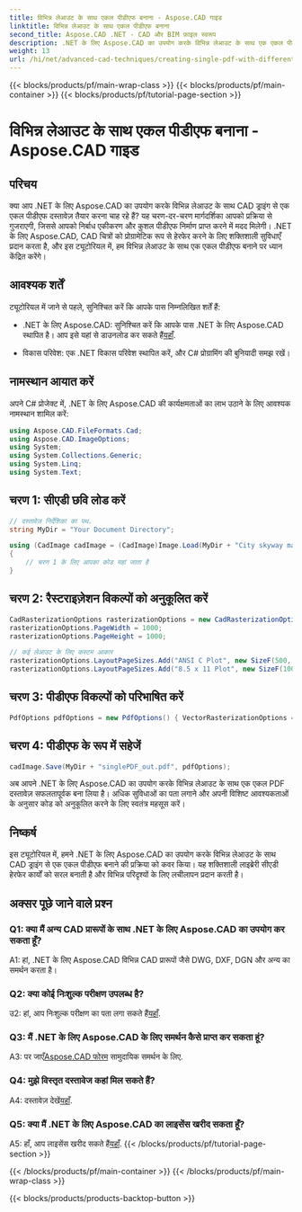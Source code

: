 ```yaml
---
title: विभिन्न लेआउट के साथ एकल पीडीएफ बनाना - Aspose.CAD गाइड
linktitle: विभिन्न लेआउट के साथ एकल पीडीएफ बनाना
second_title: Aspose.CAD .NET - CAD और BIM फ़ाइल स्वरूप
description: .NET के लिए Aspose.CAD का उपयोग करके विभिन्न लेआउट के साथ एक एकल पीडीएफ बनाएं। निर्बाध एकीकरण और कुशल पीडीएफ पीढ़ी के लिए हमारी चरण-दर-चरण मार्गदर्शिका का पालन करें।
weight: 13
url: /hi/net/advanced-cad-techniques/creating-single-pdf-with-different-layouts/
---
```


{{< blocks/products/pf/main-wrap-class >}}
{{< blocks/products/pf/main-container >}}
{{< blocks/products/pf/tutorial-page-section >}}

# विभिन्न लेआउट के साथ एकल पीडीएफ बनाना - Aspose.CAD गाइड

## परिचय

क्या आप .NET के लिए Aspose.CAD का उपयोग करके विभिन्न लेआउट के साथ CAD ड्राइंग से एक एकल पीडीएफ दस्तावेज़ तैयार करना चाह रहे हैं? यह चरण-दर-चरण मार्गदर्शिका आपको प्रक्रिया से गुजराएगी, जिससे आपको निर्बाध एकीकरण और कुशल पीडीएफ निर्माण प्राप्त करने में मदद मिलेगी। .NET के लिए Aspose.CAD, CAD चित्रों को प्रोग्रामेटिक रूप से हेरफेर करने के लिए शक्तिशाली सुविधाएँ प्रदान करता है, और इस ट्यूटोरियल में, हम विभिन्न लेआउट के साथ एक एकल पीडीएफ बनाने पर ध्यान केंद्रित करेंगे।

## आवश्यक शर्तें

ट्यूटोरियल में जाने से पहले, सुनिश्चित करें कि आपके पास निम्नलिखित शर्तें हैं:

-  .NET के लिए Aspose.CAD: सुनिश्चित करें कि आपके पास .NET के लिए Aspose.CAD स्थापित है। आप इसे यहां से डाउनलोड कर सकते हैं[यहाँ](https://releases.aspose.com/cad/net/).

- विकास परिवेश: एक .NET विकास परिवेश स्थापित करें, और C# प्रोग्रामिंग की बुनियादी समझ रखें।

## नामस्थान आयात करें

अपने C# प्रोजेक्ट में, .NET के लिए Aspose.CAD की कार्यक्षमताओं का लाभ उठाने के लिए आवश्यक नामस्थान शामिल करें:

```csharp
using Aspose.CAD.FileFormats.Cad;
using Aspose.CAD.ImageOptions;
using System;
using System.Collections.Generic;
using System.Linq;
using System.Text;
```

## चरण 1: सीएडी छवि लोड करें

```csharp
// दस्तावेज़ निर्देशिका का पथ.
string MyDir = "Your Document Directory";

using (CadImage cadImage = (CadImage)Image.Load(MyDir + "City skyway map.dwg"))
{
    // चरण 1 के लिए आपका कोड यहां जाता है
}
```

## चरण 2: रैस्टराइज़ेशन विकल्पों को अनुकूलित करें

```csharp
CadRasterizationOptions rasterizationOptions = new CadRasterizationOptions();
rasterizationOptions.PageWidth = 1000;
rasterizationOptions.PageHeight = 1000;

// कई लेआउट के लिए कस्टम आकार
rasterizationOptions.LayoutPageSizes.Add("ANSI C Plot", new SizeF(500, 1000));
rasterizationOptions.LayoutPageSizes.Add("8.5 x 11 Plot", new SizeF(1000, 100));
```

## चरण 3: पीडीएफ विकल्पों को परिभाषित करें

```csharp
PdfOptions pdfOptions = new PdfOptions() { VectorRasterizationOptions = rasterizationOptions };
```

## चरण 4: पीडीएफ के रूप में सहेजें

```csharp
cadImage.Save(MyDir + "singlePDF_out.pdf", pdfOptions);
```

अब आपने .NET के लिए Aspose.CAD का उपयोग करके विभिन्न लेआउट के साथ एक एकल PDF दस्तावेज़ सफलतापूर्वक बना लिया है। अधिक सुविधाओं का पता लगाने और अपनी विशिष्ट आवश्यकताओं के अनुसार कोड को अनुकूलित करने के लिए स्वतंत्र महसूस करें।

## निष्कर्ष

इस ट्यूटोरियल में, हमने .NET के लिए Aspose.CAD का उपयोग करके विभिन्न लेआउट के साथ CAD ड्राइंग से एक एकल पीडीएफ बनाने की प्रक्रिया को कवर किया। यह शक्तिशाली लाइब्रेरी सीएडी हेरफेर कार्यों को सरल बनाती है और विभिन्न परिदृश्यों के लिए लचीलापन प्रदान करती है।

## अक्सर पूछे जाने वाले प्रश्न

### Q1: क्या मैं अन्य CAD प्रारूपों के साथ .NET के लिए Aspose.CAD का उपयोग कर सकता हूँ?

A1: हां, .NET के लिए Aspose.CAD विभिन्न CAD प्रारूपों जैसे DWG, DXF, DGN और अन्य का समर्थन करता है।

### Q2: क्या कोई निःशुल्क परीक्षण उपलब्ध है?

 उ2: हां, आप निःशुल्क परीक्षण का पता लगा सकते हैं[यहाँ](https://releases.aspose.com/).

### Q3: मैं .NET के लिए Aspose.CAD के लिए समर्थन कैसे प्राप्त कर सकता हूं?

 A3: पर जाएँ[Aspose.CAD फोरम](https://forum.aspose.com/c/cad/19) सामुदायिक समर्थन के लिए.

### Q4: मुझे विस्तृत दस्तावेज कहां मिल सकते हैं?

 A4: दस्तावेज़ देखें[यहाँ](https://reference.aspose.com/cad/net/).

### Q5: क्या मैं .NET के लिए Aspose.CAD का लाइसेंस खरीद सकता हूँ?

 A5: हाँ, आप लाइसेंस खरीद सकते हैं[यहाँ](https://purchase.aspose.com/buy).
{{< /blocks/products/pf/tutorial-page-section >}}

{{< /blocks/products/pf/main-container >}}
{{< /blocks/products/pf/main-wrap-class >}}

{{< blocks/products/products-backtop-button >}}
